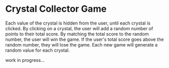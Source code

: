 # Crystal Collector Game

Each value of the crystal is hidden from the user, until each crystal is clicked. By clicking on a crystal, the user will add a random number of points to their total score. By matching the total score to the random number, the user will win the game. If the user's total score goes above the random number, they will lose the game. Each new game will generate a random value for each crystal.

work in progress...
